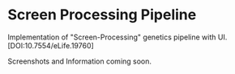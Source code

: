 # Screen Processing Pipeline

Implementation of "Screen-Processing" genetics pipeline with UI. [DOI:10.7554/eLife.19760]

Screenshots and Information coming soon.
